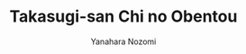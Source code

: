 ---
layout: post
title:  Takasugi-san Chi no Obentou
author: Yanahara Nozomi
outcome: 🚫 Dropped
imgPath: takasugi.png
href: https://mangadex.org/title/e24db54a-d5bf-4ef2-8771-ec9a6dd9fff4/takasugi-san-chi-no-obentou
---